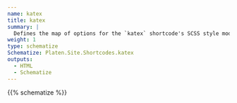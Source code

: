 ```yaml
---
name: katex
title: katex
summary: |
  Defines the map of options for the `katex` shortcode's SCSS style module.
weight: 1
type: schematize
Schematize: Platen.Site.Shortcodes.katex
outputs:
  - HTML
  - Schematize
---
```


{{% schematize %}}
